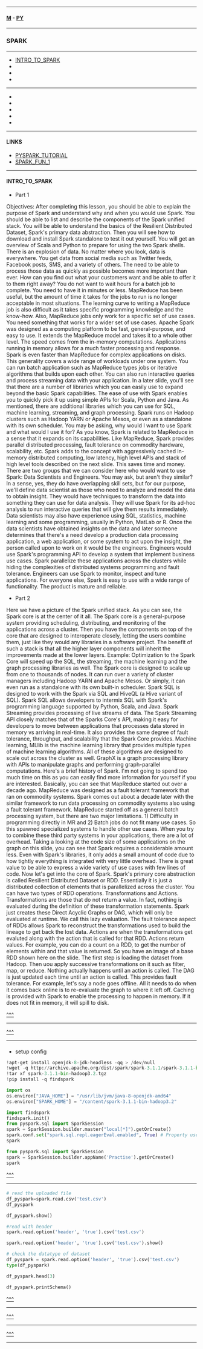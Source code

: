 
---

#### [M](https://github.com/ttltrk/TTT/blob/master/menu.md) - [PY](https://github.com/ttltrk/TTT/blob/master/PY/PY.md)

---

### SPARK

---

* [INTRO_TO_SPARK](#INTRO_TO_SPARK)
* [](#)
* [](#)
* [](#)

---

* []()
* []()
* []()
* []()
* []()

---

#### LINKS

* [PYSPARK_TUTORIAL](https://www.youtube.com/watch?v=_C8kWso4ne4&t=1780s)
* [SPARK_FUN_1](https://courses.cognitiveclass.ai/courses/course-v1:BigDataUniversity+BD0211EN+v1/courseware/50e2f47dec3341ab984fb0505c202b99/7f3e68eea7e7416e9481ec7e69f212b4/?child=first)

---

#### INTRO_TO_SPARK

- Part 1

Objectives: After completing this lesson, you should be
able to explain the purpose of Spark and understand why and when you would use Spark. You should
be able to list and describe the components of the Spark unified stack. You will be able
to understand the basics of the Resilient Distributed Dataset, Spark's primary data abstraction.
Then you will see how to download and install Spark standalone to test it out yourself.
You will get an overview of Scala and Python to prepare for using the two Spark shells.
There is an explosion of data. No matter where
you look, data is everywhere. You get data from social media such as Twitter feeds, Facebook
posts, SMS, and a variety of others. The need to be able to process those data as quickly
as possible becomes more important than ever. How can you find out what your customers want
and be able to offer it to them right away? You do not want to wait hours for a batch
job to complete. You need to have it in minutes or less.
MapReduce has been useful, but the amount of time it takes for the jobs to run is no
longer acceptable in most situations. The learning curve to writing a MapReduce job
is also difficult as it takes specific programming knowledge and the know-how. Also, MapReduce
jobs only work for a specific set of use cases. You need something that works for a wider
set of use cases.
Apache Spark was designed as a computing platform to be fast, general-purpose, and easy to use.
It extends the MapReduce model and takes it to a whole other level.
The speed comes from the in-memory computations. Applications running in memory allows for
a much faster processing and response. Spark is even faster than MapReduce for complex
applications on disks.
This generality covers a wide range of workloads under one system. You can run batch application
such as MapReduce types jobs or iterative algorithms that builds upon each other. You
can also run interactive queries and process streaming data with your application. In a
later slide, you'll see that there are a number of libraries which you can easily use
to expand beyond the basic Spark capabilities.
The ease of use with Spark enables you to quickly pick it up using simple APIs for Scala,
Python and Java. As mentioned, there are additional libraries which you can use for SQL, machine
learning, streaming, and graph processing. Spark runs on Hadoop clusters such as Hadoop
YARN or Apache Mesos, or even as a standalone with its own scheduler.
You may be asking, why would I want to use
Spark and what would I use it for? As you know, Spark is related to MapReduce in a sense
that it expands on its capabilities.
Like MapReduce, Spark provides parallel distributed processing, fault tolerance on commodity hardware,
scalability, etc. Spark adds to the concept with aggressively cached in-memory distributed
computing, low latency, high level APIs and stack of high level tools described on the
next slide. This saves time and money.
There are two groups that we can consider here who would want to use Spark: Data Scientists
and Engineers. You may ask, but aren't they similar? In a sense, yes, they do have overlapping
skill sets, but for our purpose, we'll define data scientist as those who need to analyze
and model the data to obtain insight. They would have techniques to transform the data
into something they can use for data analysis. They will use Spark for its ad-hoc analysis
to run interactive queries that will give them results immediately. Data scientists
may also have experience using SQL, statistics, machine learning and some programming, usually
in Python, MatLab or R. Once the data scientists have obtained insights on the data and later
someone determines that there's a need develop a production data processing application,
a web application, or some system to act upon the insight, the person called upon to work
on it would be the engineers.
Engineers would use Spark's programming API to develop a system that implement business
use cases. Spark parallelize these applications across the clusters while hiding the complexities
of distributed systems programming and fault tolerance. Engineers can use Spark to monitor,
inspect and tune applications.
For everyone else, Spark is easy to use with a wide range of functionality. The product
is mature and reliable.

- Part 2

Here we have a picture of the Spark unified
stack. As you can see, the Spark core is at the center of it all. The Spark core is a
general-purpose system providing scheduling, distributing, and monitoring of the applications
across a cluster. Then you have the components on top of the core that are designed to interoperate
closely, letting the users combine them, just like they would any libraries in a software
project. The benefit of such a stack is that all the higher layer components will inherit
the improvements made at the lower layers. Example: Optimization to the Spark Core will
speed up the SQL, the streaming, the machine learning and the graph processing libraries
as well. The Spark core is designed to scale up from one to thousands of nodes. It can
run over a variety of cluster managers including Hadoop YARN and Apache Mesos. Or simply, it
can even run as a standalone with its own built-in scheduler.
Spark SQL is designed to work with the Spark via SQL and HiveQL (a Hive variant of SQL).
Spark SQL allows developers to intermix SQL with Spark's programming language supported
by Python, Scala, and Java.
Spark Streaming provides processing of live streams of data. The Spark Streaming API closely
matches that of the Sparks Core's API, making it easy for developers to move between applications
that processes data stored in memory vs arriving in real-time. It also provides the same degree
of fault tolerance, throughput, and scalability that the Spark Core provides.
Machine learning, MLlib is the machine learning library that provides multiple types of machine
learning algorithms. All of these algorithms are designed to scale out across the cluster
as well.
GraphX is a graph processing library with APIs to manipulate graphs and performing graph-parallel
computations.
Here's a brief history of Spark. I'm not
going to spend too much time on this as you can easily find more information for yourself
if you are interested. Basically, you can see that MapReduce started out over a decade
ago. MapReduce was designed as a fault tolerant framework that ran on commodity systems. Spark
comes out about a decade later with the similar framework to run data processing on commodity
systems also using a fault tolerant framework. MapReduce started off as a general batch processing
system, but there are two major limitations. 1) Difficulty in programming directly in MR
and 2) Batch jobs do not fit many use cases. So this spawned specialized systems to handle
other use cases. When you try to combine these third party systems in your applications,
there are a lot of overhead.
Taking a looking at the code size of some applications on the graph on this slide, you
can see that Spark requires a considerable amount less. Even with Spark's libraries,
it only adds a small amount of code due to how tightly everything is integrated with
very little overhead. There is great value to be able to express a wide variety of use
cases with few lines of code.
Now let's get into the core of Spark. Spark's
primary core abstraction is called Resilient Distributed Dataset or RDD. Essentially it
is just a distributed collection of elements that is parallelized across the cluster. You
can have two types of RDD operations. Transformations and Actions. Transformations are those that
do not return a value. In fact, nothing is evaluated during the definition of these transformation
statements. Spark just creates these Direct Acyclic Graphs or DAG, which will only be
evaluated at runtime. We call this lazy evaluation.
The fault tolerance aspect of RDDs allows Spark to reconstruct the transformations used
to build the lineage to get back the lost data.
Actions are when the transformations get evaluted along with the action that is called for that
RDD. Actions return values. For example, you can do a count on a RDD, to get the number
of elements within and that value is returned.
So you have an image of a base RDD shown here on the slide. The first step is loading the
dataset from Hadoop. Then uou apply successive transformations on it such as filter, map,
or reduce. Nothing actually happens until an action is called. The DAG is just updated
each time until an action is called. This provides fault tolerance. For example, let's
say a node goes offline. All it needs to do when it comes back online is to re-evaluate
the graph to where it left off.
Caching is provided with Spark to enable the processing to happen in memory. If it does
not fit in memory, it will spill to disk.

[^^^](#SPARK)

---

[^^^](#SPARK)

---

####

- setup config

```py
!apt-get install openjdk-8-jdk-headless -qq > /dev/null
!wget -q http://archive.apache.org/dist/spark/spark-3.1.1/spark-3.1.1-bin-hadoop3.2.tgz
!tar xf spark-3.1.1-bin-hadoop3.2.tgz
!pip install -q findspark
```

```py
import os
os.environ["JAVA_HOME"] = "/usr/lib/jvm/java-8-openjdk-amd64"
os.environ["SPARK_HOME"] = "/content/spark-3.1.1-bin-hadoop3.2"
```

```py
import findspark
findspark.init()
from pyspark.sql import SparkSession
spark = SparkSession.builder.master("local[*]").getOrCreate()
spark.conf.set("spark.sql.repl.eagerEval.enabled", True) # Property used to format output tables better
spark
```

```py
from pyspark.sql import SparkSession
spark = SparkSession.builder.appName('Practise').getOrCreate()
spark
```

[^^^](#SPARK)

---

####

```py
# read the uploaded file
df_pyspark=spark.read.csv('test.csv')
df_pyspark
```

```py
df_pyspark.show()
```

```py
#read with header
spark.read.option('header', 'true').csv('test.csv')
```

```py
spark.read.option('header', 'true').csv('test.csv').show()
```

```py
# check the datatype of dataset
df_pyspark = spark.read.option('header', 'true').csv('test.csv')
type(df_pyspark)
```

```py
df_pyspark.head(3)
```

```py
df_pyspark.printSchema()
```

[^^^](#SPARK)

---

[^^^](#SPARK)

---

[^^^](#SPARK)

---
